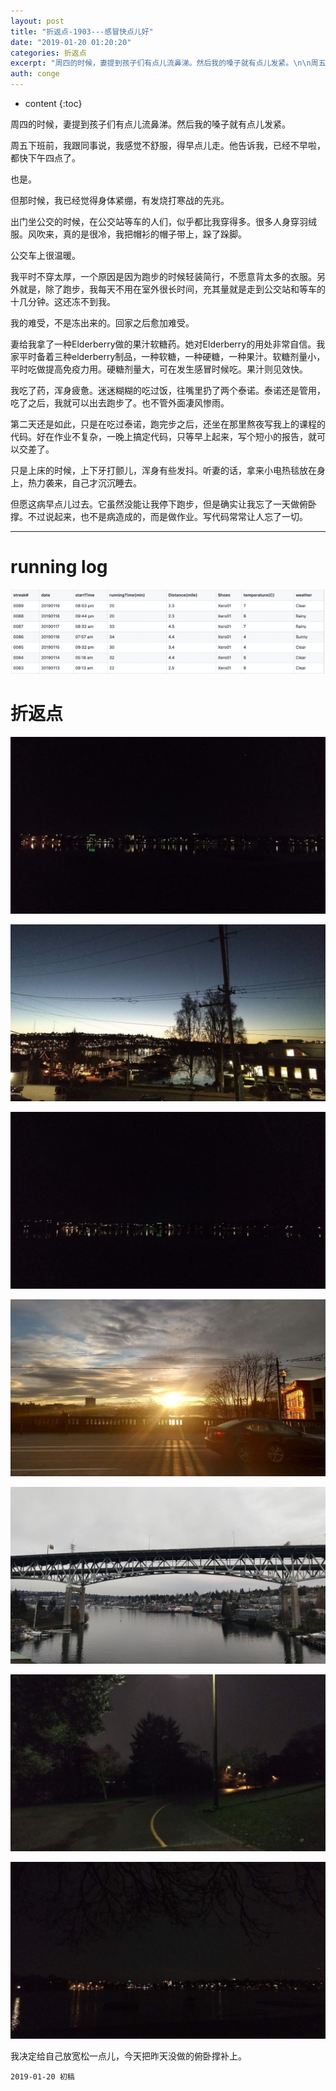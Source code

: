 ```yaml
---
layout: post
title: "折返点-1903---感冒快点儿好"
date: "2019-01-20 01:20:20"
categories: 折返点
excerpt: "周四的时候，妻提到孩子们有点儿流鼻涕。然后我的嗓子就有点儿发紧。\n\n周五下班前，我跟同事说，我感觉不舒服，得早点儿走。他告诉我，已经不早啦，都快下午四点了..."
auth: conge
---
```

* content
{:toc}


周四的时候，妻提到孩子们有点儿流鼻涕。然后我的嗓子就有点儿发紧。

周五下班前，我跟同事说，我感觉不舒服，得早点儿走。他告诉我，已经不早啦，都快下午四点了。

也是。

但那时候，我已经觉得身体紧绷，有发烧打寒战的先兆。

出门坐公交的时候，在公交站等车的人们，似乎都比我穿得多。很多人身穿羽绒服。风吹来，真的是很冷，我把帽衫的帽子带上，跺了跺脚。

公交车上很温暖。

我平时不穿太厚，一个原因是因为跑步的时候轻装简行，不愿意背太多的衣服。另外就是，除了跑步，我每天不用在室外很长时间，充其量就是走到公交站和等车的十几分钟。这还冻不到我。

我的难受，不是冻出来的。回家之后愈加难受。

妻给我拿了一种Elderberry做的果汁软糖药。她对Elderberry的用处非常自信。我家平时备着三种elderberry制品，一种软糖，一种硬糖，一种果汁。软糖剂量小，平时吃做提高免疫力用。硬糖剂量大，可在发生感冒时候吃。果汁则见效快。

我吃了药，浑身疲惫。迷迷糊糊的吃过饭，往嘴里扔了两个泰诺。泰诺还是管用，吃了之后，我就可以出去跑步了。也不管外面凄风惨雨。

第二天还是如此，只是在吃过泰诺，跑完步之后，还坐在那里熬夜写我上的课程的代码。好在作业不复杂，一晚上搞定代码，只等早上起来，写个短小的报告，就可以交差了。

只是上床的时候，上下牙打颤儿，浑身有些发抖。听妻的话，拿来小电热毯放在身上，热力袭来，自己才沉沉睡去。

但愿这病早点儿过去。它虽然没能让我停下跑步，但是确实让我忘了一天做俯卧撑。不过说起来，也不是病造成的，而是做作业。写代码常常让人忘了一切。

----

# running log
![Runing log week 03 2019](/assets/images/折返点/118382-b7145a45fd0043cc.png)

# 折返点
![20190113.jpg](/assets/images/折返点/118382-2fa0eb0456312481.jpg)

![20190114.jpg](/assets/images/折返点/118382-4e2943b4ce011ee7.jpg)

![20190115.jpg](/assets/images/折返点/118382-87a12847c05edc0a.jpg)

![20190116.jpg](/assets/images/折返点/118382-be0f2d5126c113ae.jpg)

![20190117.jpg](/assets/images/折返点/118382-04c1556a90750f08.jpg)

![20190118.jpg](/assets/images/折返点/118382-e956a989ae47f398.jpg)

![20190119.jpg](/assets/images/折返点/118382-3237b8fce85f8dc1.jpg)


我决定给自己放宽松一点儿，今天把昨天没做的俯卧撑补上。

```
2019-01-20 初稿
```
